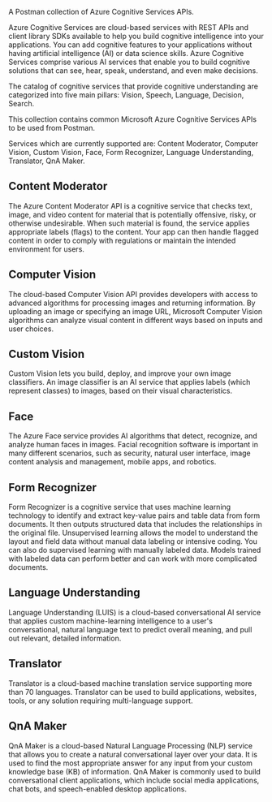 A Postman collection of Azure Cognitive Services APIs.

Azure Cognitive Services are cloud-based services with REST APIs and client library SDKs available to help you build cognitive intelligence into your applications. You can add cognitive features to your applications without having artificial intelligence (AI) or data science skills. Azure Cognitive Services comprise various AI services that enable you to build cognitive solutions that can see, hear, speak, understand, and even make decisions.

The catalog of cognitive services that provide cognitive understanding are categorized into five main pillars: Vision, Speech, Language, Decision, Search.

This collection contains common Microsoft Azure Cognitive Services APIs to be used from Postman.

Services which are currently supported are: Content Moderator, Computer Vision, Custom Vision, Face, Form Recognizer, Language Understanding, Translator, QnA Maker.

## Content Moderator

The Azure Content Moderator API is a cognitive service that checks text, image, and video content for material that is potentially offensive, risky, or otherwise undesirable. When such material is found, the service applies appropriate labels (flags) to the content. Your app can then handle flagged content in order to comply with regulations or maintain the intended environment for users.

## Computer Vision

The cloud-based Computer Vision API provides developers with access to advanced algorithms for processing images and returning information. By uploading an image or specifying an image URL, Microsoft Computer Vision algorithms can analyze visual content in different ways based on inputs and user choices.

## Custom Vision

Custom Vision lets you build, deploy, and improve your own image classifiers. An image classifier is an AI service that applies labels (which represent classes) to images, based on their visual characteristics.

## Face

The Azure Face service provides AI algorithms that detect, recognize, and analyze human faces in images. Facial recognition software is important in many different scenarios, such as security, natural user interface, image content analysis and management, mobile apps, and robotics.

## Form Recognizer

Form Recognizer is a cognitive service that uses machine learning technology to identify and extract key-value pairs and table data from form documents. It then outputs structured data that includes the relationships in the original file. Unsupervised learning allows the model to understand the layout and field data without manual data labeling or intensive coding. You can also do supervised learning with manually labeled data. Models trained with labeled data can perform better and can work with more complicated documents.

## Language Understanding

Language Understanding (LUIS) is a cloud-based conversational AI service that applies custom machine-learning intelligence to a user's conversational, natural language text to predict overall meaning, and pull out relevant, detailed information.

## Translator

Translator is a cloud-based machine translation service supporting more than 70 languages. Translator can be used to build applications, websites, tools, or any solution requiring multi-language support.

## QnA Maker

QnA Maker is a cloud-based Natural Language Processing (NLP) service that allows you to create a natural conversational layer over your data. It is used to find the most appropriate answer for any input from your custom knowledge base (KB) of information. QnA Maker is commonly used to build conversational client applications, which include social media applications, chat bots, and speech-enabled desktop applications.
